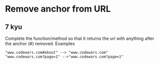 # Remove anchor from URL
## 7 kyu

Complete the function/method so that it returns the url with anything after the anchor (#) removed.
Examples
```
"www.codewars.com#about" --> "www.codewars.com"
"www.codewars.com?page=1" -->"www.codewars.com?page=1"
```
